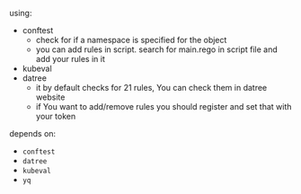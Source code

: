 using:
- conftest
    - check for if a namespace is specified for the object
    - you can add rules in script. search for main.rego in script file and add your rules in it
- kubeval
- datree
    - it by default checks for 21 rules, You can check them in datree website
    - if You want to add/remove rules you should register and set that with your token

depends on:
- `conftest`
- `datree`
- `kubeval`
- `yq`
